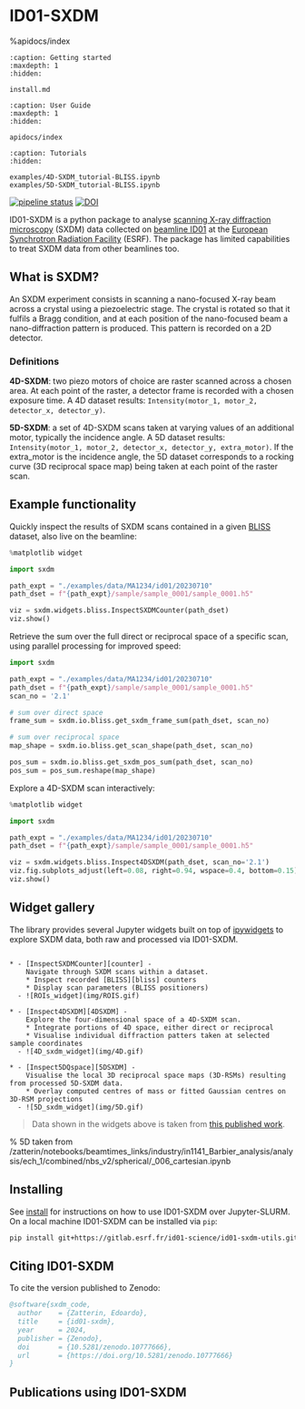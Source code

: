 # ID01-SXDM

%apidocs/index

```{toctree}
:caption: Getting started
:maxdepth: 1
:hidden:

install.md
```


```{toctree}
:caption: User Guide
:maxdepth: 1
:hidden:

apidocs/index
```

```{toctree}
:caption: Tutorials
:hidden:

examples/4D-SXDM_tutorial-BLISS.ipynb
examples/5D-SXDM_tutorial-BLISS.ipynb
```

[![pipeline status](https://gitlab.esrf.fr/id01-science/id01-sxdm-utils/badges/main/pipeline.svg)](https://gitlab.esrf.fr/id01-science/id01-sxdm-utils/-/commits/main) [![DOI](https://zenodo.org/badge/DOI/10.5281/zenodo.10777666.svg)](https://doi.org/10.5281/zenodo.10777666)

ID01-SXDM is a python package to analyse [scanning X-ray diffraction microscopy][sxdm] (SXDM) data collected on [beamline ID01][id01] at the [European Synchrotron Radiation Facility][esrf] (ESRF). The package has limited capabilities to treat SXDM data from other beamlines too.

[esrf]: https://www.esrf.fr/home.html
[id01]: https://www.esrf.fr/UsersAndScience/Experiments/XNP/ID01
[sxdm]: https://journals.aps.org/prapplied/abstract/10.1103/PhysRevApplied.18.064015

## What is SXDM?

An SXDM experiment consists in scanning a nano-focused X-ray beam across a crystal using a piezoelectric stage. The crystal is rotated so that it fulfils a Bragg condition, and at each position of the nano-focused beam a nano-diffraction pattern is produced. This pattern is recorded on a 2D detector.

### Definitions

**4D-SXDM**: two piezo motors of choice are raster scanned across a chosen area. At each point of the raster, a detector frame is recorded with a chosen exposure time. A 4D dataset results: `Intensity(motor_1, motor_2, detector_x, detector_y)`.

**5D-SXDM**: a set of 4D-SXDM scans taken at varying values of an additional motor, typically the incidence angle. A 5D dataset results: `Intensity(motor_1, motor_2, detector_x, detector_y, extra_motor)`. If the extra_motor is the incidence angle, the 5D dataset corresponds to a rocking curve (3D reciprocal space map) being taken at each point of the raster scan.

## Example functionality

Quickly inspect the results of SXDM scans contained in a given [BLISS][bliss] dataset, also live on the beamline:

```python
%matplotlib widget

import sxdm

path_expt = "./examples/data/MA1234/id01/20230710"
path_dset = f"{path_expt}/sample/sample_0001/sample_0001.h5"

viz = sxdm.widgets.bliss.InspectSXDMCounter(path_dset)
viz.show()
```

Retrieve the sum over the full direct or reciprocal space of a specific scan, using parallel processing for improved speed:

```python
import sxdm

path_expt = "./examples/data/MA1234/id01/20230710"
path_dset = f"{path_expt}/sample/sample_0001/sample_0001.h5"
scan_no = '2.1'

# sum over direct space
frame_sum = sxdm.io.bliss.get_sxdm_frame_sum(path_dset, scan_no)

# sum over reciprocal space
map_shape = sxdm.io.bliss.get_scan_shape(path_dset, scan_no)

pos_sum = sxdm.io.bliss.get_sxdm_pos_sum(path_dset, scan_no)
pos_sum = pos_sum.reshape(map_shape)
```

Explore a 4D-SXDM scan interactively:

```python
%matplotlib widget

import sxdm

path_expt = "./examples/data/MA1234/id01/20230710"
path_dset = f"{path_expt}/sample/sample_0001/sample_0001.h5"

viz = sxdm.widgets.bliss.Inspect4DSXDM(path_dset, scan_no='2.1')
viz.fig.subplots_adjust(left=0.08, right=0.94, wspace=0.4, bottom=0.15)
viz.show()
```


## Widget gallery

The library provides several Jupyter widgets built on top of [ipywidgets](https://ipywidgets.readthedocs.io/en/stable/) to explore SXDM data, both raw and processed via ID01-SXDM.

```{list-table}

* - [InspectSXDMCounter][counter] -
    Navigate through SXDM scans within a dataset.
    * Inspect recorded [BLISS][bliss] counters
    * Display scan parameters (BLISS positioners)
  - ![ROIs_widget](img/ROIS.gif)

* - [Inspect4DSXDM][4DSXDM] -
    Explore the four-dimensional space of a 4D-SXDM scan.
    * Integrate portions of 4D space, either direct or reciprocal
    * Visualise individual diffraction patters taken at selected sample coordinates
  - ![4D_sxdm_widget](img/4D.gif)

* - [Inspect5DQspace][5DSXDM] -
    Visualise the local 3D reciprocal space maps (3D-RSMs) resulting from processed 5D-SXDM data.
    * Overlay computed centres of mass or fitted Gaussian centres on 3D-RSM projections
  - ![5D_sxdm_widget](img/5D.gif)
```

> Data shown in the widgets above is taken from [this published work](https://onlinelibrary.wiley.com/doi/full/10.1002/pssr.202400241).


% 5D taken from /zatterin/notebooks/beamtimes_links/industry/in1141_Barbier_analysis/analysis/ech_1/combined/nbs_v2/spherical/_006_cartesian.ipynb

[bliss]: https://bliss.gitlab-pages.esrf.fr/bliss/master/
[counter]: \apidocs\sxdm\sxdm.widgets.bliss.InspectSXDMCounter.md
[4DSXDM]: \apidocs\sxdm\sxdm.widgets.bliss.Inspect4DSXDM.md
[5DSXDM]: \apidocs\sxdm\sxdm.widgets.xsocs.md\#API

## Installing

See [install](install.md) for instructions on how to use ID01-SXDM over Jupyter-SLURM.
On a local machine ID01-SXDM can be installed via `pip`:

```bash
pip install git+https://gitlab.esrf.fr/id01-science/id01-sxdm-utils.git
```

## Citing ID01-SXDM

To cite the version published to Zenodo:

```bibtex
@software{sxdm_code,
  author    = {Zatterin, Edoardo},
  title     = {id01-sxdm},
  year      = 2024,
  publisher = {Zenodo},
  doi       = {10.5281/zenodo.10777666},
  url       = {https://doi.org/10.5281/zenodo.10777666}
}
```

## Publications using ID01-SXDM

```{include} publist.md
